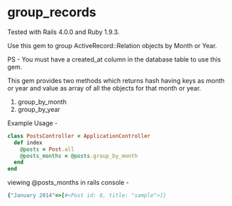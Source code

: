 group_records
============
Tested with Rails 4.0.0 and Ruby 1.9.3.

Use this gem to group ActiveRecord::Relation objects by Month or Year.

PS - You must have a created_at column in the database table to use this gem. 

This gem provides two methods which returns hash having keys as month or year and value as array of all the objects for that month or year.

 1. group_by_month
 2. group_by_year

Example Usage -
```ruby
class PostsController < ApplicationController
  def index
    @posts = Post.all
    @posts_months = @posts.group_by_month
  end
end
```
viewing @posts_months in rails console - 
```ruby
{"January 2014"=>[#<Post id: 8, title: "sample">]}
```
